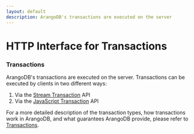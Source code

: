 ```yaml
---
layout: default
description: ArangoDB's transactions are executed on the server
---
```

HTTP Interface for Transactions
===============================

### Transactions

ArangoDB's transactions are executed on the server. Transactions can be 
executed by clients in two different ways:

1. Via the [Stream Transaction](transaction-stream-transaction.html) API
2. Via the [JavaScript Transaction](transaction-js-transaction.html) API

For a more detailed description of the transaction types, how transactions work
in ArangoDB, and what guarantees ArangoDB provide, please refer to
[Transactions](../transactions.html). 

